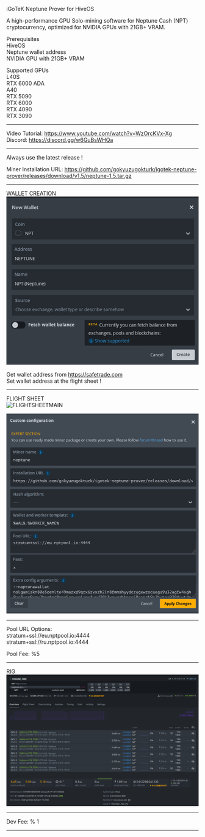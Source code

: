 iGoTeK Neptune Prover for HiveOS

A high-performance GPU Solo-mining software for Neptune Cash (NPT) cryptocurrency, optimized for NVIDIA GPUs with 21GB+ VRAM.

Prerequisites  
HiveOS  
Neptune wallet address  
NVIDIA GPU with 21GB+ VRAM

Supported GPUs  
L40S  
RTX 6000 ADA  
A40  
RTX 5090  
RTX 6000  
RTX 4090  
RTX 3090

*****

Video Tutorial: https://www.youtube.com/watch?v=WzOrcKVx-Xg  
Discord: https://discord.gg/w6GuBsWHQa

*****

Always use the latest release !

Miner Installation URL: https://github.com/gokyuzugokturk/igotek-neptune-prover/releases/download/v1.5/neptune-1.5.tar.gz

*****

WALLET CREATION    
![wallet](https://github.com/gokyuzugokturk/igotek-neptune-prover-hiveos/blob/main/img/001_wallet.png)

Get wallet address from https://safetrade.com  
Set wallet address at the flight sheet !

*****

FLIGHT SHEET  
![FLIGHTSHEETMAIN](https://github.com/gokyuzugokturk/igotek-neptune-prover/blob/main/img/002_flight-sheet-main.png)

![FLIGHTSHEET](https://github.com/gokyuzugokturk/igotek-neptune-prover-hiveos/blob/main/img/003_flight-sheet.png)

*****

Pool URL Options:  
stratum+ssl://eu.nptpool.io:4444  
stratum+ssl://ru.nptpool.io:4444

Pool Fee: %5

*****

RIG
![RIG](https://github.com/gokyuzugokturk/igotek-neptune-prover-hiveos/blob/main/img/004_rig.png)

*****

Dev Fee: % 1

*****
